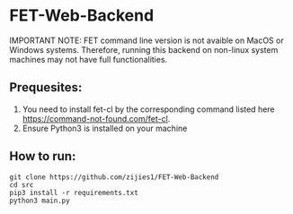 # FET-Web-Backend

IMPORTANT NOTE: FET command line version is not avaible on MacOS or Windows systems. Therefore, running this backend on non-linux system machines may not have full functionalities.

## Prequesites:
1. You need to install fet-cl by the corresponding command listed here https://command-not-found.com/fet-cl.
2. Ensure Python3 is installed on your machine

## How to run:
```
git clone https://github.com/zijies1/FET-Web-Backend
cd src
pip3 install -r requirements.txt
python3 main.py
```
